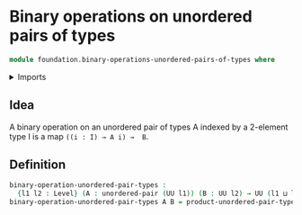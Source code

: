 # Binary operations on unordered pairs of types

```agda
module foundation.binary-operations-unordered-pairs-of-types where
```

<details><summary>Imports</summary>
```agda
open import foundation.products-unordered-pairs-of-types
open import foundation.universe-levels
open import foundation.unordered-pairs
```
</details>

## Idea

A binary operation on an unordered pair of types A indexed by a 2-element type I is a map `((i : I) → A i) →  B`.

## Definition

```agda
binary-operation-unordered-pair-types :
  {l1 l2 : Level} (A : unordered-pair (UU l1)) (B : UU l2) → UU (l1 ⊔ l2)
binary-operation-unordered-pair-types A B = product-unordered-pair-types A → B
```
